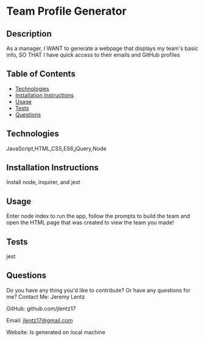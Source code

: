  # Team Profile Generator

   


  ## Description

  As a manager, I WANT to generate a webpage that displays my team's basic info, SO THAT I have quick access to their emails and GitHub profiles



  ## Table of Contents

  - [Technologies](#technologies)
  - [Installation Instructions](#installation-instructions)
  - [Usage](#usage)
  - [Tests](#tests)
  - [Questions](#questions)

  ## Technologies 

  JavaScript,HTML,CSS,ES6,jQuery,Node

  ## Installation Instructions

  Install node, inquirer, and jest

  ## Usage

  Enter node index to run the app, follow the prompts to build the team and open the HTML page that was created to view the team you made!

  ## Tests

  jest

  ## Questions
  Do you have any thing you'd like to contribute? Or have any questions for me?
  Contact Me: Jeremy Lentz

  GitHub: github.com/jlentz17

  Email: jlentz17@gmail.com

  Website: Is generated on local machine